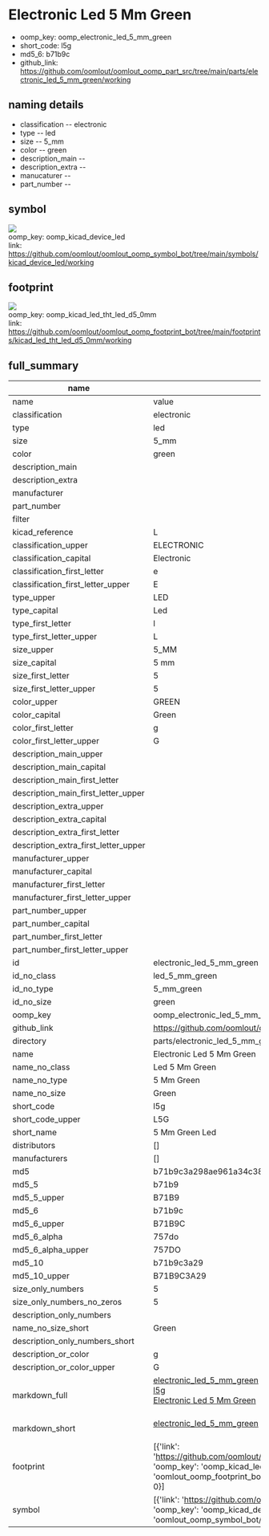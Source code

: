 # Electronic Led 5 Mm Green

  
* oomp_key: oomp_electronic_led_5_mm_green 
* short_code: l5g
* md5_6: b71b9c  
* github_link: https://github.com/oomlout/oomlout_oomp_part_src/tree/main/parts/electronic_led_5_mm_green/working  
## naming details
* classification -- electronic
* type -- led
* size -- 5_mm
* color -- green
* description_main -- 
* description_extra -- 
* manucaturer -- 
* part_number -- 



## symbol

![](symbol/{index}}/working/working_600.png)  
oomp_key: oomp_kicad_device_led  
link: https://github.com/oomlout/oomlout_oomp_symbol_bot/tree/main/symbols/kicad_device_led/working  

## footprint

![](footprint/{index}/working/working_600.png)  
oomp_key: oomp_kicad_led_tht_led_d5_0mm  
link: https://github.com/oomlout/oomlout_oomp_footprint_bot/tree/main/footprints/kicad_led_tht_led_d5_0mm/working  

## full_summary
| name | value | 
| --- | --- | 
| name | value | 
| classification | electronic | 
| type | led | 
| size | 5_mm | 
| color | green | 
| description_main |  | 
| description_extra |  | 
| manufacturer |  | 
| part_number |  | 
| filter |  | 
| kicad_reference | L | 
| classification_upper | ELECTRONIC | 
| classification_capital | Electronic | 
| classification_first_letter | e | 
| classification_first_letter_upper | E | 
| type_upper | LED | 
| type_capital | Led | 
| type_first_letter | l | 
| type_first_letter_upper | L | 
| size_upper | 5_MM | 
| size_capital | 5 mm | 
| size_first_letter | 5 | 
| size_first_letter_upper | 5 | 
| color_upper | GREEN | 
| color_capital | Green | 
| color_first_letter | g | 
| color_first_letter_upper | G | 
| description_main_upper |  | 
| description_main_capital |  | 
| description_main_first_letter |  | 
| description_main_first_letter_upper |  | 
| description_extra_upper |  | 
| description_extra_capital |  | 
| description_extra_first_letter |  | 
| description_extra_first_letter_upper |  | 
| manufacturer_upper |  | 
| manufacturer_capital |  | 
| manufacturer_first_letter |  | 
| manufacturer_first_letter_upper |  | 
| part_number_upper |  | 
| part_number_capital |  | 
| part_number_first_letter |  | 
| part_number_first_letter_upper |  | 
| id | electronic_led_5_mm_green | 
| id_no_class | led_5_mm_green | 
| id_no_type | 5_mm_green | 
| id_no_size | green | 
| oomp_key | oomp_electronic_led_5_mm_green | 
| github_link | https://github.com/oomlout/oomlout_oomp_part_src/tree/main/parts/electronic_led_5_mm_green/working | 
| directory | parts/electronic_led_5_mm_green | 
| name | Electronic Led 5 Mm Green | 
| name_no_class | Led 5 Mm Green | 
| name_no_type | 5 Mm Green | 
| name_no_size | Green | 
| short_code | l5g | 
| short_code_upper | L5G | 
| short_name | 5 Mm Green Led | 
| distributors | [] | 
| manufacturers | [] | 
| md5 | b71b9c3a298ae961a34c3856d35b694e | 
| md5_5 | b71b9 | 
| md5_5_upper | B71B9 | 
| md5_6 | b71b9c | 
| md5_6_upper | B71B9C | 
| md5_6_alpha | 757do | 
| md5_6_alpha_upper | 757DO | 
| md5_10 | b71b9c3a29 | 
| md5_10_upper | B71B9C3A29 | 
| size_only_numbers | 5 | 
| size_only_numbers_no_zeros | 5 | 
| description_only_numbers |  | 
| name_no_size_short | Green | 
| description_only_numbers_short |   | 
| description_or_color | g  | 
| description_or_color_upper | G  | 
| markdown_full | [electronic_led_5_mm_green](https://github.com/oomlout/oomlout_oomp_part_src/tree/main/parts/electronic_led_5_mm_green/working)<br>[l5g](https://github.com/oomlout/oomlout_oomp_part_src/tree/main/parts/electronic_led_5_mm_green/working)<br>[Electronic Led 5 Mm Green](https://github.com/oomlout/oomlout_oomp_part_src/tree/main/parts/electronic_led_5_mm_green/working)<br><br> | 
| markdown_short | [electronic_led_5_mm_green](https://github.com/oomlout/oomlout_oomp_part_src/tree/main/parts/electronic_led_5_mm_green/working)<br><br> | 
| footprint | [{'link': 'https://github.com/oomlout/oomlout_oomp_footprint_bot/tree/main/foootprntss/kicad_led_tht_led_d5_0mm', 'oomp_key': 'oomp_kicad_led_tht_led_d5_0mm', 'directory': 'oomlout_oomp_footprint_bot/footprints/kicad_led_tht_led_d5_0mm//working/working.kicad_mod', 'index': 0}] | 
| symbol | [{'link': 'https://github.com/oomlout/oomlout_oomp_symbol_bot/tree/main/symbols/kicad_device_led', 'oomp_key': 'oomp_kicad_device_led', 'directory': 'oomlout_oomp_symbol_bot/symbols/kicad_device_led//working/working.kicad_sym', 'index': 0}] | 
